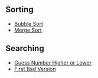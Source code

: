 ﻿## Sorting

- [Bubble Sort](BubbleSort.cpp)
- [Merge Sort](MergeSort.cpp)

## Searching
- [Guess Number Higher or Lower](GuessNumberHigherOrLower.cpp)
- [First Bad Version](FirstBadVersion.md)
